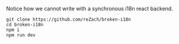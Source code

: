 Notice how we cannot write with a synchronous i18n react backend.

```
git clone https://github.com/reZach/broken-i18n
cd broken-i18n
npm i
npm run dev
```